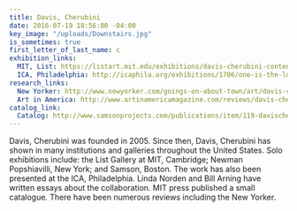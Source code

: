 ```yaml
---
title: Davis, Cherubini
date: 2016-07-19 18:56:00 -04:00
key_image: "/uploads/Downstairs.jpg"
is_sometimes: true
first_letter_of_last_name: c
exhibition_links:
  MIT, List: https://listart.mit.edu/exhibitions/davis-cherubini-contention
  ICA, Philadelphia: http://icaphila.org/exhibitions/1706/one-is-the-loneliest-number
research_links:
  New Yorker: http://www.newyorker.com/goings-on-about-town/art/davis-cherubini-2
  Art in America: http://www.artinamericamagazine.com/reviews/davis-cherubini/print/
catalog_link:
  Catalog: http://www.samsonprojects.com/publications/item/119-davischerubini-in-contention
---
```


Davis, Cherubini was founded in 2005. Since then, Davis, Cherubini has shown in many institutions and galleries throughout the United States. Solo exhibitions include: the List Gallery at MIT, Cambridge; Newman Popshiavilli, New York; and Samson, Boston. The work has also been presented at the ICA, Philadelphia. Linda Norden and Bill Arning have written essays about the collaboration. MIT press published a small catalogue. There have been numerous reviews including the New Yorker.